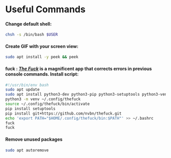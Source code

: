 # Useful Commands

#### Change default shell:

```bash
chsh -s /bin/bash $USER
```

#### **Create GIF with your screen view:**

```bash
sudo apt install -y peek && peek
```

#### **fuck :** [_**The Fuck**_](https://github.com/nvbn/thefuck) **is a magnificent app that corrects errors in previous console commands. Install script:**

```bash
#!/usr/bin/env bash
sudo apt update
sudo apt install python3-dev python3-pip python3-setuptools python3-venv
python3 -m venv ~/.config/thefuck
source ~/.config/thefuck/bin/activate
pip install setuptools
pip install git+https://github.com/nvbn/thefuck.git
echo 'export PATH="$HOME/.config/thefuck/bin:$PATH"' >> ~/.bashrc
fuck
fuck
```

#### Remove unused packages

```bash
sudo apt autoremove
```
